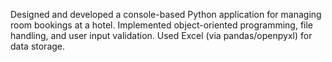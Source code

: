 Designed and developed a console-based Python application for managing room bookings at a hotel.
Implemented object-oriented programming, file handling, and user input validation.
Used Excel (via pandas/openpyxl) for data storage.
